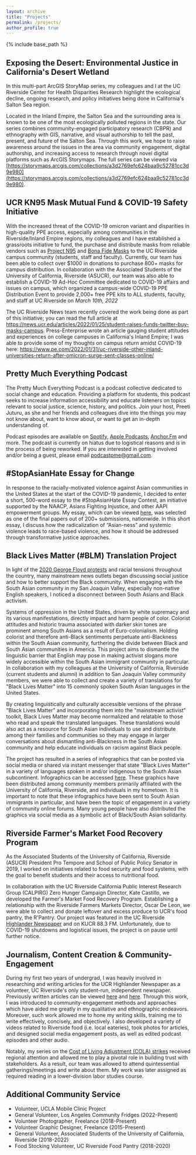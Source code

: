 ```yaml
---
layout: archive
title: "Projects"
permalink: /projects/
author_profile: true
---
```


{% include base_path %}

## Exposing the Desert: Environmental Justice in California's Desert Wetland 
In this multi-part ArcGIS StoryMap series, my colleagues and I at the UC Riverside Center for Health Disparities Research highlight the ecological decline, ongoing research, and policy initiatives being done in California's Salton Sea region. 

Located in the Inland Empire, the Salton Sea and the surrounding area is known to be one of the most ecologically polluted regions in the state. Our series combines community-engaged participatory research (CBPR) and ethnography with GIS, narrative, and visual authorship to tell the past, present, and future of the Salton Sea. Through this work, we hope to raise awareness around the issues in the area via community engagement, digital authorship, and increasing access to research through novel digital platforms such as ArcGIS Storymaps. The full series can be viewed via [https://storymaps.arcgis.com/collections/a3d2769efc624baa9c52781cc3d9e980](https://storymaps.arcgis.com/collections/a3d2769efc624baa9c52781cc3d9e980). 

## UCR KN95 Mask Mutual Fund & COVID-19 Safety Initiative
With the increased threat of the COVID-19 omicron variant and disparities in high-quality PPE access, especially among communities in the Riverside/Inland Empire regions, my colleagues and I have established a grassroots initiative to fund, the purchase and distribute masks from reliable vendors such as [Project N95](https://projectn95.org/) and [Bona Fide Masks](https://bonafidemasks.com/) to the UC Riverside campus community (students, staff and faculty). Currently, our team has been able to collect over $1000 in donations to purchase 800+ masks for campus distribution. In collaboration with the Associated Students of the University of California, Riverside (ASUCR), our team was also able to establish a COVID-19 Ad-Hoc Committee dedicated to COVID-19 affairs and issues on campus, which organized a campus-wide COVID-19 PPE Distribution Event to provide 2,000+ free PPE kits to ALL students, faculty, and staff at UC Riverside on *March 10th, 2022*

The UC Riverside News team recently covered the work being done as part of this initiative; you can read the full article at https://news.ucr.edu/articles/2022/01/25/student-raises-funds-twitter-buy-masks-campus. Press-Enterprise wrote an article gauging student attitudes and experiences on college campuses in California's Inland Empire; I was able to provide some of my thoughts on campus return amidst COVID-19 here: https://www.pe.com/2022/01/31/uc-riverside-other-inland-universities-return-after-omicron-surge-sent-classes-online/

## Pretty Much Everything Podcast
The Pretty Much Everything Podcast is a podcast collective dedicated to social change and education. Providing a platform for students, this podcast seeks to increase information accessibility and educate listeners on topics relevant to social justice, science, history, and politics. Join your host, Preeti Juturu, as she and her friends and colleagues dive into the things you may not know about, want to know about, or want to get an in-depth understanding of.

Podcast episodes are available on [Spotify](https://open.spotify.com/show/5ENo5DLyfuemKlNeHPQsrg), [Apple Podcasts](https://podcasts.apple.com/us/podcast/pretty-much-everything/id1527203735), [Anchor.Fm](https://anchor.fm/podcastpme) and more. The podcast is currently on hiatus due to logistical reasons and is in the process of being reworked. If you are interested in getting involved and/or being a guest, please email [podcastpme@gmail.com](mailto:podcastpme@gmail.com). 

## #StopAsianHate Essay for Change
In response to the racially-motivated violence against Asian communities in the United States at the start of the COVID-19 pandemic, I decided to enter a short, 500-word essay to the #StopAsianHate Essay Contest, an initiative supported by the NAACP, Asians Fighting Injustice, and other AAPI empowerment groups. My essay, which can be viewed [here](https://aapistories.org/vote/ug-2-2 ), was selected as one of the final papers out of 200+ submissions, nationwide. In this short essay, I discuss how the radicalization of “Asian-ness” and systemic violence leads to
race-based violence, and how it should be addressed through transformative justice approaches. 

## Black Lives Matter (#BLM) Translation Project
In light of the [2020 George Floyd protests](https://www.nytimes.com/article/george-floyd-protests-timeline.html) and racial tensions throughout the country, many mainstream news outlets began discussing social justice and how to better support the Black community. When engaging with the South Asian community in my San Joaquin Valley, especially non-native English speakers, I noticed a disconnect between South Asians and Black activism. 

Systems of oppression in the United States, driven by white supremacy and its various manifestations, directly impact and harm people of color. Colorist attitudes and historic trauma associated with darker skin tones are prominent among South Asians as a result of Euro-colonialism. Holding colorist and therefore anti-Black sentiments perpetuate anti-Blackness within the South Asian community, furthering the divide between Black and South Asian communities in America. This project aims to dismantle the linguistic barrier that English may pose in making activist slogans more widely accessible within the South Asian immigrant community in particular. In collaboration with my colleagues at the University of California, Riverside (current students and alumni) in addition to San Joaquin Valley community members, we were able to collect and create a variety of translations for "Black Lives Matter" into 15 commonly spoken South Asian languages in the United States. 

By creating linguistically and culturally accessible versions of the phrase "Black Lives Matter" and incorporating them into the "mainstream activist" toolkit, Black Lives Matter may become normalized and relatable to those who read and speak the translated languages. These translations would also act as a resource for South Asian individuals to use and distribute among their families and communities so they may engage in larger conversations about dismantling anti-Blackness in the South Asian community and help educate individuals on racism against Black people. 

The project has resulted in a series of infographics that can be posted via social media or shared via instant messenger that state "Black Lives Matter" in a variety of languages spoken in and/or indigenous to the South Asian subcontinent. Infographics can be accessed [here](https://tinyurl.com/sa-blm-translation). These graphics have been distributed among community members primarily affiliated with the University of California, Riverside, and individuals in my hometown. It is important to note that these infographics have been sent to South Asian immigrants in particular, and have been the topic of engagement in a variety of community online forums. Many young people have also distributed the graphics via social media as a symbolic act of Black/South Asian solidarity.

## Riverside Farmer's Market Food Recovery Program
As the Associated Students of the University of California, Riverside (ASUCR) President Pro Tempore and School of Public Policy Senator in 2019, I worked on initiatives related to food security and food systems, with the goal to benefit students and their access to nutritional food. 

In collaboration with the UC Riverside California Public Interest Research Group (CALPIRG) Zero Hunger Campaign Director, Kate Castillo, we developed the Farmer's Market Food Recovery Program. Establishing a relationship with the Riverside Farmers Markets Director, Oscar De Leon, we were able to collect and donate leftover and excess produce to UCR's food pantry, the R'Pantry. Our project was featured in the UC Riverside [Highlander Newspaper](https://www.highlandernews.org/36834/student-leaders-collaborate-with-riverside-farmers-market-to-donate-fresh-produce-to-the-rpantry/) and on KUCR 88.3 FM. Unfortunately, due to COVID-19 shutdowns and logistical issues, the project is on pause until further notice. 

## Journalism, Content Creation & Community-Engagement
During my first two years of undergrad, I was heavily involved in researching and writing articles for the UCR Highlander Newspaper as a volunteer, UC Riverside's only student-run, independent newspaper. Previously written articles can be viewed [here](https://www.highlandernews.org/author/preetijuturu/) and [here](https://www.highlandernews.org/author/preeti-juturu/). Through this work, I was introduced to community-engagement methods and approaches which have aided me greatly in my qualitative and ethnographic endeavors. Moreover, such work allowed me to hone my writing skills, training me to write effectively, concisely, and objectively. I also developed a variety of videos related to Riverside food (i.e. local eateries), took photos for articles, and designed social media engagement posts, as well as edited podcast episodes and other audio.

Notably, my series on the [Cost of Living Adjustment (COLA) strikes](https://www.highlandernews.org/37781/ucr-students-rally-in-support-of-uc-santa-cruz-cost-of-living-adjustment-strikes/) received regional attention and allowed me to play a pivotal role in building trust with stakeholders. As a result, our team was allowed to attend quintessential gatherings/meetings and write about them. My work was later assigned as required reading in a lower-division labor studies course. 

## Additional Community Service
* Volunteer, UCLA Mobile Clinic Project
* General Volunteer, Los Angeles Community Fridges (2022-Present)
* Volunteer Photographer, Freelance (2018-Present)
* Volunteer Graphic Designer, Freelance (2015-Present)
* General Volunteer, Associated Students of the University of California, Riverside (2018-2022)
* Food Stocking Volunteer, UC Riverside Food Pantry (2018-2020)
